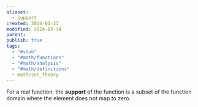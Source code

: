 ```yaml
---
aliases:
  - support
created: 2024-01-23
modified: 2024-03-14
parent: 
publish: true
tags:
  - "#stub"
  - "#math/functions"
  - "#math/analysis"
  - "#math/definitions"
  - math/set_theory
---
```

For a real function, the **support** of the function is a subset of the function domain where the element does not map to zero.